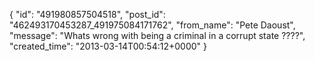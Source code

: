  {
   "id": "491980857504518",
   "post_id": "462493170453287_491975084171762",
   "from_name": "Pete Daoust",
   "message": "Whats wrong with being a criminal in a corrupt state ????",
   "created_time": "2013-03-14T00:54:12+0000"
 }
